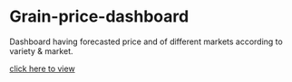 # Grain-price-dashboard
Dashboard having forecasted price and of different markets according to variety & market.

[click here to view](https://levelacommodity.shinyapps.io/app2/)
